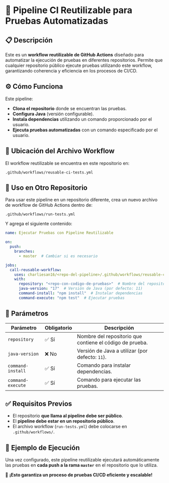 # 📌 Pipeline CI Reutilizable para Pruebas Automatizadas

## 📋 Descripción
Este es un **workflow reutilizable de GitHub Actions** diseñado para automatizar la ejecución de pruebas en diferentes repositorios. Permite que cualquier repositorio público ejecute pruebas utilizando este workflow, garantizando coherencia y eficiencia en los procesos de CI/CD.

## ⚙️ Cómo Funciona
Este pipeline:
- **Clona el repositorio** donde se encuentran las pruebas.
- **Configura Java** (versión configurable).
- **Instala dependencias** utilizando un comando proporcionado por el usuario.
- **Ejecuta pruebas automatizadas** con un comando especificado por el usuario.

## 📂 Ubicación del Archivo Workflow
El workflow reutilizable se encuentra en este repositorio en:
```
.github/workflows/reusable-ci-tests.yml
```

## 🚀 Uso en Otro Repositorio
Para usar este pipeline en un repositorio diferente, crea un nuevo archivo de workflow de GitHub Actions dentro de:
```
.github/workflows/run-tests.yml
```
Y agrega el siguiente contenido:

```yaml
name: Ejecutar Pruebas con Pipeline Reutilizable

on:
  push:
    branches:
      - master  # Cambiar si es necesario

jobs:
  call-reusable-workflow:
    uses: charliesan16/<repo-del-pipeline>/.github/workflows/reusable-ci-tests.yml@master
    with:
      repository: "<repo-con-codigo-de-pruebas>"  # Nombre del repositorio de pruebas
      java-version: "17"  # Versión de Java (por defecto: 11)
      command-install: "npm install"  # Instalar dependencias
      command-execute: "npm test"  # Ejecutar pruebas
```

## 📌 Parámetros
| Parámetro         | Obligatorio | Descripción |
|------------------|-------------|-------------|
| `repository`      | ✅ Sí       | Nombre del repositorio que contiene el código de prueba. |
| `java-version`    | ❌ No       | Versión de Java a utilizar (por defecto: `11`). |
| `command-install` | ✅ Sí       | Comando para instalar dependencias. |
| `command-execute` | ✅ Sí       | Comando para ejecutar las pruebas. |

## ✅ Requisitos Previos
- El repositorio **que llama al pipeline debe ser público**.
- El **pipeline debe estar en un repositorio público**.
- El archivo workflow (`run-tests.yml`) debe colocarse en `.github/workflows/`.

## 🎯 Ejemplo de Ejecución
Una vez configurado, este pipeline reutilizable ejecutará automáticamente las pruebas en **cada push a la rama `master`** en el repositorio que lo utiliza.

🚀 **¡Esto garantiza un proceso de pruebas CI/CD eficiente y escalable!**

